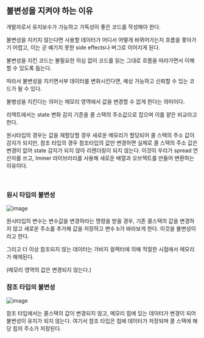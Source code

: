 ## 불변성을 지켜야 하는 이유

개발자로서 유지보수가 가능하고 가독성이 좋은 코드를 작성해야 한다.

불변성을 지키지 않는다면 사용할 데이터가 어디서 어떻게 바뀌어가는지 흐름을 쫓아가기 어렵고, 이는 곧 예기치 못한 side effects나 버그로 이어지게 된다.

불변성을 지킨 코드는 불필요한 의심 없이 코드를 읽는 그대로 흐름을 따라가면서 이해할 수 있도록 돕는다.

따라서 불변성을 지키면서부 데이터를 변화시킨다면, 예상 가능하고 신뢰할 수 있는 코드가 될 수 있다.

불병성을 지킨다는 의미는 메모리 영역에서 값을 변경할 수 없게 한다는 의미이다.

리액트에서는 state 변화 감지 기준을 콜 스택의 주소값으로 잡으며 이를 얕은 비교라고 한다.

원시타입의 경우는 값을 재할당할 경우 새로운 메모리가 할당되어 콜 스택의 주소 값이 감지가 되지만, 참조 타입의 경우 참조타입의 값만 변경하면 실제로 콜 스택의 주소 값은 변경이 없어 state 감지가 되지 않아 리렌더링이 되지 않는다. 이것이 우리가 spread 연산자를 쓰고, Immer 라이브러리를 사용해 새로운 배열과 오브젝트를 만들어 변환하는 이유이다.

<br />

### 원시 타입의 불변성

![image](https://github.com/H-sooyeon/TIL/assets/56586470/96a2fb61-c4a0-41d4-8f38-146c2f8d63cb)


원시타입의 변수는 변수값을 변경하라는 명령을 받을 경우, 기존 콜스택의 값을 변경하지 않고 새로운 주소를 추가해 값을 저장하고 변수 b가 바라보게 한다. 이것을 불변성이라고 한다.

그리고 더 이상 참조되지 않는 데이터는 가비지 컬렉터에 의해 적절한 시점에서 메모리가 해제된다.

(메모리 영역의 값은 변경되지 않는다.)

### 참조 타입의 불변성

![image](https://github.com/H-sooyeon/TIL/assets/56586470/49d38487-b16d-4b52-bd1a-d3f036265d3c)


참조 타입에서는 콜스택의 값이 변경되지 않고, 메모리 힙에 있는 데이터가 변경이 되어 불변성이 유지가 되지 않는다. 여기서 참조 타입은 힙에 데이터가 저장되며 콜 스택에 해당 힙의 주소가 저장된다.
